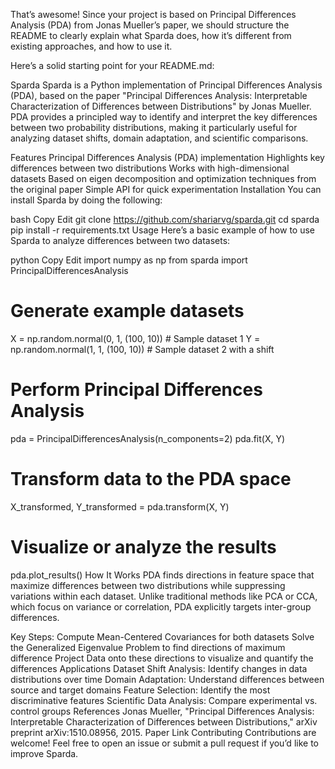 That’s awesome! Since your project is based on Principal Differences Analysis (PDA) from Jonas Mueller’s paper, we should structure the README to clearly explain what Sparda does, how it’s different from existing approaches, and how to use it.

Here’s a solid starting point for your README.md:

Sparda
Sparda is a Python implementation of Principal Differences Analysis (PDA), based on the paper "Principal Differences Analysis: Interpretable Characterization of Differences between Distributions" by Jonas Mueller. PDA provides a principled way to identify and interpret the key differences between two probability distributions, making it particularly useful for analyzing dataset shifts, domain adaptation, and scientific comparisons.

Features
Principal Differences Analysis (PDA) implementation
Highlights key differences between two distributions
Works with high-dimensional datasets
Based on eigen decomposition and optimization techniques from the original paper
Simple API for quick experimentation
Installation
You can install Sparda by doing the following:

bash
Copy
Edit
git clone https://github.com/shariarvg/sparda.git
cd sparda
pip install -r requirements.txt
Usage
Here’s a basic example of how to use Sparda to analyze differences between two datasets:

python
Copy
Edit
import numpy as np
from sparda import PrincipalDifferencesAnalysis

# Generate example datasets
X = np.random.normal(0, 1, (100, 10))  # Sample dataset 1
Y = np.random.normal(1, 1, (100, 10))  # Sample dataset 2 with a shift

# Perform Principal Differences Analysis
pda = PrincipalDifferencesAnalysis(n_components=2)
pda.fit(X, Y)

# Transform data to the PDA space
X_transformed, Y_transformed = pda.transform(X, Y)

# Visualize or analyze the results
pda.plot_results()
How It Works
PDA finds directions in feature space that maximize differences between two distributions while suppressing variations within each dataset. Unlike traditional methods like PCA or CCA, which focus on variance or correlation, PDA explicitly targets inter-group differences.

Key Steps:
Compute Mean-Centered Covariances for both datasets
Solve the Generalized Eigenvalue Problem to find directions of maximum difference
Project Data onto these directions to visualize and quantify the differences
Applications
Dataset Shift Analysis: Identify changes in data distributions over time
Domain Adaptation: Understand differences between source and target domains
Feature Selection: Identify the most discriminative features
Scientific Data Analysis: Compare experimental vs. control groups
References
Jonas Mueller, "Principal Differences Analysis: Interpretable Characterization of Differences between Distributions," arXiv preprint arXiv:1510.08956, 2015. Paper Link
Contributing
Contributions are welcome! Feel free to open an issue or submit a pull request if you’d like to improve Sparda.
